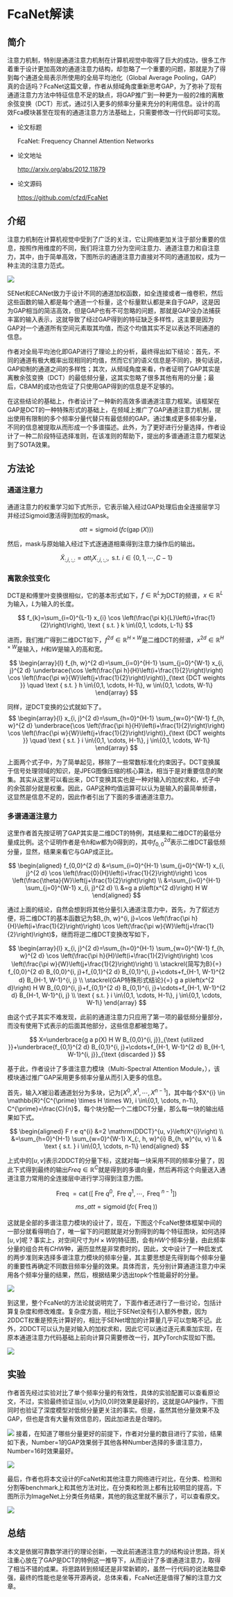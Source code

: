 # FcaNet解读

## 简介

注意力机制，特别是通道注意力机制在计算机视觉中取得了巨大的成功，很多工作着重于设计更加高效的通道注意力结构，却忽略了一个重要的问题，那就是为了得到每个通道全局表示所使用的全局平均池化（Global Average Pooling，GAP）真的合适吗？FcaNet这篇文章，作者从频域角度重新思考GAP，为了弥补了现有通道注意力方法中特征信息不足的缺点，将GAP推广到一种更为一般的2维的离散余弦变换（DCT）形式，通过引入更多的频率分量来充分的利用信息。设计的高效Fca模块甚至在现有的通道注意力方法基础上，只需要修改一行代码即可实现。

- 论文标题

    FcaNet: Frequency Channel Attention Networks

- 论文地址

    http://arxiv.org/abs/2012.11879

- 论文源码
	
	https://github.com/cfzd/FcaNet


## 介绍

注意力机制在计算机视觉中受到了广泛的关注，它让网络更加关注于部分重要的信息，按照作用维度的不同，我们将注意力分为空间注意力、通道注意力和自注意力，其中，由于简单高效，下图所示的通道注意力直接对不同的通道加权，成为一种主流的注意力范式。

![](https://i.loli.net/2021/01/18/lC34dQHptugA6M7.png)

SENet和ECANet致力于设计不同的通道加权函数，如全连接或者一维卷积，然后这些函数的输入都是每个通道一个标量，这个标量默认都是来自于GAP，这是因为GAP相当的简洁高效，但是GAP也有不可忽略的问题，那就是GAP没办法捕获丰富的输入表示，这就导致了经过GAP得到的特征缺乏多样性，这主要是因为GAP对一个通道所有空间元素取其均值，而这个均值其实不足以表达不同通道的信息。

作者对全局平均池化即GAP进行了理论上的分析，最终得出如下结论：首先，不同的通道有极大概率出现相同的均值，然而它们的语义信息是不同的，换句话说，GAP抑制的通道之间的多样性；其次，从频域角度来看，作者证明了GAP其实是离散余弦变换（DCT）的最低频分量，这其实忽略了很多其他有用的分量；最后，CBAM的成功也佐证了只使用GAP得到的信息是不足够的。

在这些结论的基础上，作者设计了一种新的高效多谱通道注意力框架。该框架在GAP是DCT的一种特殊形式的基础上，在频域上推广了GAP通道注意力机制，提出使用有限制的多个频率分量代替只有最低频的GAP。通过集成更多频率分量，不同的信息被提取从而形成一个多谱描述。此外，为了更好进行分量选择，作者设计了一种二阶段特征选择准则，在该准则的帮助下，提出的多谱通道注意力框架达到了SOTA效果。

## 方法论

### 通道注意力

通道注意力的权重学习如下式所示，它表示输入经过GAP处理后由全连接层学习并经过Sigmoid激活得到加权的mask。

$$
a t t=\operatorname{sigmoid}(f c(\operatorname{gap}(X)))
$$

然后，mask与原始输入经过下式逐通道相乘得到注意力操作后的输出。

$$
\tilde{X}_{:, i,:,:}=a t t_{i} X_{:, i,:, :}, \text { s.t. } i \in\{0,1, \cdots, C-1\}
$$

### 离散余弦变化

DCT是和傅里叶变换很相似，它的基本形式如下，$f \in \mathbb{R}^{L}$为DCT的频谱，$x \in \mathbb{R}^{L}$为输入，$L$为输入的长度。

$$
f_{k}=\sum_{i=0}^{L-1} x_{i} \cos \left(\frac{\pi k}{L}\left(i+\frac{1}{2}\right)\right), \text { s.t. } k \in\{0,1, \cdots, L-1\}
$$

进而，我们推广得到二维DCT如下，$f^{2 d} \in \mathbb{R}^{H \times W}$是二维DCT的频谱，$x^{2 d} \in \mathbb{R}^{H \times W}$是输入，$H$和$W$是输入的高和宽。

$$
\begin{array}{l}
f_{h, w}^{2 d}=\sum_{i=0}^{H-1} \sum_{j=0}^{W-1} x_{i, j}^{2 d} \underbrace{\cos \left(\frac{\pi h}{H}\left(i+\frac{1}{2}\right)\right) \cos \left(\frac{\pi w}{W}\left(j+\frac{1}{2}\right)\right)}_{\text {DCT weights }} \quad  
\text { s.t. } h \in\{0,1, \cdots, H-1\}, w \in\{0,1, \cdots, W-1\}
\end{array}
$$

同样，逆DCT变换的公式就如下了。
$$
\begin{array}{l}
x_{i, j}^{2 d}=\sum_{h=0}^{H-1} \sum_{w=0}^{W-1} f_{h, w}^{2 d} \underbrace{\cos \left(\frac{\pi h}{H}\left(i+\frac{1}{2}\right)\right) \cos \left(\frac{\pi w}{W}\left(j+\frac{1}{2}\right)\right)}_{\text {DCT weights }} \quad
\text { s.t. } i \in\{0,1, \cdots, H-1\}, j \in\{0,1, \cdots, W-1\} 
\end{array}
$$

上面两个式子中，为了简单起见，移除了一些常数标准化约束因子。DCT变换属于信号处理领域的知识，是JPEG图像压缩的核心算法，相当于是对重要信息的聚集。其实从这里可以看出来，DCT变换其实也是一种对输入的加权求和，式子中的余弦部分就是权重。因此，GAP这种均值运算可以认为是输入的最简单频谱，这显然是信息不足的，因此作者引出了下面的多谱通道注意力。

### 多谱通道注意力

这里作者首先按证明了GAP其实是二维DCT的特例，其结果和二维DCT的最低分量成比例。这个证明作者是令$h$和$w$都为0得到的，其中$f_{0,0}^{2 d}$表示二维DCT最低频分量，显然，结果来看它与GAP成正比。

$$
\begin{aligned}
f_{0,0}^{2 d} &=\sum_{i=0}^{H-1} \sum_{j=0}^{W-1} x_{i, j}^{2 d} \cos \left(\frac{0}{H}\left(i+\frac{1}{2}\right)\right) \cos \left(\frac{\theta}{W}\left(j+\frac{1}{2}\right)\right) \\
&=\sum_{i=0}^{H-1} \sum_{j=0}^{W-1} x_{i, j}^{2 d} \\
&=g a p\left(x^{2 d}\right) H W
\end{aligned}
$$

通过上面的结论，自然会想到将其他分量引入通道注意力中，首先，为了叙述方便，将二维DCT的基本函数记为$B_{h, w}^{i, j}=\cos \left(\frac{\pi h}{H}\left(i+\frac{1}{2}\right)\right) \cos \left(\frac{\pi w}{W}\left(j+\frac{1}{2}\right)\right)$，继而将逆二维DCT变换改写如下，

$$
\begin{array}{l}
x_{i, j}^{2 d}=\sum_{h=0}^{H-1} \sum_{w=0}^{W-1} f_{h, w}^{2 d} \cos \left(\frac{\pi h}{H}\left(i+\frac{1}{2}\right)\right) \cos \left(\frac{\pi w}{W}\left(j+\frac{1}{2}\right)\right) \\
\stackrel{简写为B}{=} f_{0,0}^{2 d} B_{0,0}^{i, j}+f_{0,1}^{2 d} B_{0,1}^{i, j}+\cdots+f_{H-1, W-1}^{2 d} B_{H-1, W-1}^{i, j} \\
\stackrel{GAP特殊形式结论}{=} g a p\left(x^{2 d}\right) H W B_{0,0}^{i, j}+f_{0,1}^{2 d} B_{0,1}^{i, j}+\cdots+f_{H-1, W-1}^{2 d} B_{H-1, W-1}^{i, j} \\
\text { s.t. } i \in\{0,1, \cdots, H-1\}, j \in\{0,1, \cdots, W-1\}
\end{array}
$$

由这个式子其实不难发现，此前的通道注意力只应用了第一项的最低频分量部分，而没有使用下式表示的后面其他部分，这些信息都被忽略了。

$$
X=\underbrace{g a p(X) H W B_{0,0}^{i, j}}_{\text {utilized }}+\underbrace{f_{0,1}^{2 d} B_{0,1}^{i, j}+\cdots+f_{H-1, W-1}^{2 d} B_{H-1, W-1}^{i, j}}_{\text {discarded }}
$$

基于此，作者设计了多谱注意力模块（Multi-Spectral Attention Module，），该模块通过推广GAP采用更多频率分量从而引入更多的信息。

首先，输入$X$被沿着通道划分为多块，记为$\left[X^{0}, X^{1}, \cdots, X^{n-1}\right]$，其中每个$X^{i} \in \mathbb{R}^{C^{\prime} \times H \times W}, i \in\{0,1, \cdots, n-1\}, C^{\prime}=\frac{C}{n}$，每个块分配一个二维DCT分量，那么每一块的输出结果如下式。

$$
\begin{aligned}
F r e q^{i} &=2 \mathrm{DDCT}^{u, v}\left(X^{i}\right) \\
&=\sum_{h=0}^{H-1} \sum_{w=0}^{W-1} X_{:, h, w}^{i} B_{h, w}^{u, v} \\
& \text { s.t. } i \in\{0,1, \cdots, n-1\}
\end{aligned}
$$

上式中的$[u, v]$表示2DDCT的分量下标，这就对每一块采用不同的频率分量了，因此下式得到最终的输出$Freq \in \mathbb{R}^{C}$就是得到的多谱向量，然后再将这个向量送入通道注意力常用的全连接层中进行学习得到注意力图。

$$
\text { Freq }=\operatorname{cat}\left(\left[\text { Fre } q^{0}, \text { Fre } q^{1}, \cdots, \text { Freq }^{n-1}\right]\right)
$$

$$
m s_{-} a t t=\operatorname{sigmoid}(f c(\text { Freq }))
$$

这就是全部的多谱注意力模块的设计了，现在，下图这个FcaNet整体框架中间的一部分就看得明白了，唯一留下的问题就是对分割得到的每个特征图块，如何选择$[u,v]$呢？事实上，对空间尺寸为$H\times W$的特征图，会有$HW$个频率分量，由此频率分量的组合共有$CHW$种，遍历显然是非常费时的，因此，文中设计了一种启发式的两步准则来选择多谱注意力模块的频率分量，其主要思想是先得到每个频率分量的重要性再确定不同数目频率分量的效果。具体而言，先分别计算通道注意力中采用各个频率分量的结果，然后，根据结果少选出topk个性能最好的分量。

![](https://i.loli.net/2021/01/18/6rVxBHFSzWh1y2L.png)

到这里，整个FcaNet的方法论就说明完了，下面作者还进行了一些讨论，包括计算复杂度和修改难度。复杂度方面，相比于SENet没有引入额外参数，因为2DDCT权重是预先计算好的，相比于SENet增加的计算量几乎可以忽略不记。此外，2DDCT可以认为是对输入的加权求和，因此它可以通过逐元素乘加实现，在原本通道注意力代码基础上前向计算只需要修改一行，其PyTorch实现如下图。

![](https://i.loli.net/2021/01/18/Buk6VcWI94Hsvy8.png)

## 实验

作者首先经过实验对比了单个频率分量的有效性，具体的实验配置可以查看原论文，不过，实验最终验证当$[u,v]$为[0,0]时效果是最好的，这就是GAP操作，下图同时也验证了深度模型对低频分量更关注的事实。但是，虽然其他分量效果不及GAP，但也是含有大量有效信息的，因此加进去是合理的。

![](https://i.loli.net/2021/01/18/pX18sD5VUnTjAP7.png)
接着，在知道了哪些分量更好的前提下，作者对分量的数目进行了实验，结果如下表，Number=1的GAP效果弱于其他各种Number选择的多谱注意力，Number=16时效果最好。

![](https://i.loli.net/2021/01/18/GRj4bQWqHakvB6d.png)

最后，作者也将本文设计的FcaNet和其他注意力网络进行对比，在分类、检测和分割等benchmark上和其他方法对比，在分类和检测上都有比较明显的提高，下图所示为ImageNet上分类任务结果，其他的我这里就不展示了，可以查看原文。

![](https://i.loli.net/2021/01/18/CwsgWMS1rPOKG9b.png)


## 总结

本文是依据可靠数学进行的理论创新，一改此前通道注意力的结构设计思路，将关注重心放在了GAP是DCT的特例这一推导下，从而设计了多谱通道注意力，取得了相当不错的成果。将思路转到频域还是非常新颖的，虽然一行代码的说法略显牵强，最终的性能也是坐等开源再说，总体来看，FcaNet还是值得了解的注意力文章。

